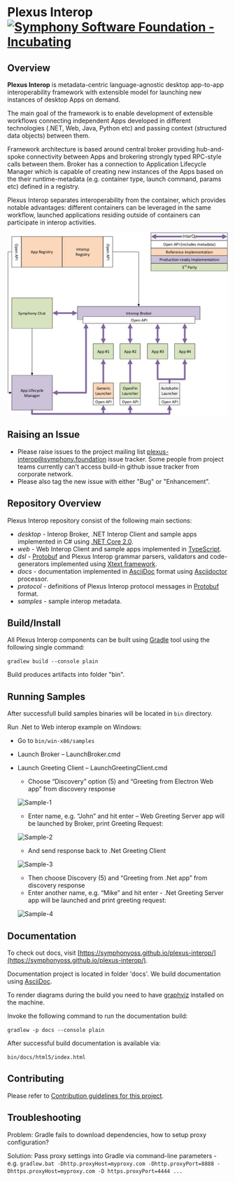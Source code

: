 # Plexus Interop [![Symphony Software Foundation - Incubating](https://cdn.rawgit.com/symphonyoss/contrib-toolbox/master/images/ssf-badge-incubating.svg)](https://symphonyoss.atlassian.net/wiki/display/FM/Incubating)

## Overview

**Plexus Interop** is metadata-centric language-agnostic desktop app-to-app interoperability framework with extensible model for launching new instances of desktop Apps on demand.
 
The main goal of the framework is to enable development of extensible workflows connecting independent Apps developed in different technologies (.NET, Web, Java, Python etc) and passing context (structured data objects) between them.

Framework architecture is based around central broker providing hub-and-spoke connectivity between Apps and brokering strongly typed RPC-style calls between them. Broker has a connection to Application Lifecycle Manager which is capable of creating new instances of the Apps based on the their runtime-metadata (e.g. container type, launch command, params etc) defined in a registry.

Plexus Interop separates interoperability from the container, which provides notable advantages: different containers can be leveraged in the same workflow, launched applications residing outside of containers can participate in interop activities.

![Key components and high level architecture](./docs/src/main/asciidoc/images/architecture.png "Key components and high level architecture")

## Raising an Issue
* Please raise issues to the project mailing list <plexus-interop@symphony.foundation> issue tracker. Some people from project teams currently can't access build-in github issue tracker from corporate network.
* Please also tag the new issue with either "Bug" or "Enhancement".
 
## Repository Overview

Plexus Interop repository consist of the following main sections:
* *desktop* - Interop Broker, .NET Interop Client and sample apps implemented in C# using [.NET Core 2.0](https://www.microsoft.com/net/download/core).
* *web* - Web Interop Client and sample apps implemented in [TypeScript](https://www.typescriptlang.org/).
* *dsl* - [Protobuf](https://developers.google.com/protocol-buffers/) and Plexus Interop grammar parsers, validators and code-generators implemented using [Xtext framework](https://eclipse.org/Xtext/).
* *docs* - documentation implemented in [AsciiDoc](http://asciidoc.org/) format using [Asciidoctor](http://asciidoctor.org/) processor.
* *protocol* - definitions of Plexus Interop protocol messages in [Protobuf](https://developers.google.com/protocol-buffers/) format.
* *samples* - sample interop metadata. 

## Build/Install

All Plexus Interop components can be built using [Gradle](https://gradle.org/) tool using the following single command:

`gradlew build --console plain`

Build produces artifacts into folder "bin".

## Running Samples

After successfull build samples binaries will be located in `bin` directory.

Run .Net to Web interop example on Windows:

- Go to `bin/win-x86/samples`
- Launch Broker – LaunchBroker.cmd
- Launch Greeting Client – LaunchGreetingClient.cmd
    - Choose “Discovery” option (5) and “Greeting from Electron Web app” from discovery response

    ![Sample-1](./docs/src/main/asciidoc/images/sample-1.png "Sample-1")
    - Enter name, e.g. “John” and hit enter – Web Greeting Server app will be launched by Broker, print Greeting Request:

    ![Sample-2](./docs/src/main/asciidoc/images/sample-2.png "Sample-2")
    - And send response back to .Net Greeting Client

    ![Sample-3](./docs/src/main/asciidoc/images/sample-3.png "Sample-3")

    - Then choose Discovery (5) and “Greeting from .Net app” from discovery response
    - Enter another name, e.g. “Mike” and hit enter - .Net Greeting Server app will be launched and print greeting request:

    ![Sample-4](./docs/src/main/asciidoc/images/sample-4.png "Sample-4")


## Documentation

To check out docs, visit [https://symphonyoss.github.io/plexus-interop/](https://symphonyoss.github.io/plexus-interop/).

Documentation project is located in folder 'docs'. We build documentation using [AsciiDoc](http://asciidoc.org/).

To render diagrams during the build you need to have [graphviz](http://www.graphviz.org) installed on the machine.

Invoke the following command to run the documentation build:

`gradlew -p docs --console plain`

After successful build documentation is available via:

`bin/docs/html5/index.html`

## Contributing

Please refer to [Contribution guidelines for this project](CONTRIBUTING.md).

## Troubleshooting

Problem: Gradle fails to download dependencies, how to setup proxy configuration?

Solution: Pass proxy settings into Gradle via command-line parameters - e.g. `gradlew.bat -Dhttp.proxyHost=myproxy.com -Dhttp.proxyPort=8888 -Dhttps.proxyHost=myproxy.com -D https.proxyPort=4444 ...`